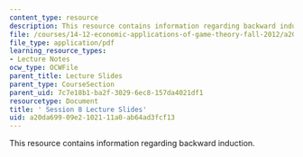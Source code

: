 ```yaml
---
content_type: resource
description: This resource contains information regarding backward induction.
file: /courses/14-12-economic-applications-of-game-theory-fall-2012/a20da69909e2102111a0ab64ad3fcf13_MIT14_12F12_slides8.pdf
file_type: application/pdf
learning_resource_types:
- Lecture Notes
ocw_type: OCWFile
parent_title: Lecture Slides
parent_type: CourseSection
parent_uid: 7c7e18b1-ba2f-3029-6ec8-157da4021df1
resourcetype: Document
title: ' Session 8 Lecture Slides'
uid: a20da699-09e2-1021-11a0-ab64ad3fcf13
---
```

This resource contains information regarding backward induction.

